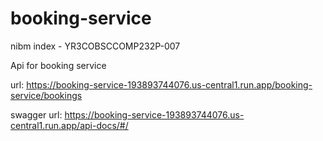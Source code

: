 # booking-service
nibm index - YR3COBSCCOMP232P-007

Api for booking service 

url: https://booking-service-193893744076.us-central1.run.app/booking-service/bookings

swagger url: https://booking-service-193893744076.us-central1.run.app/api-docs/#/
